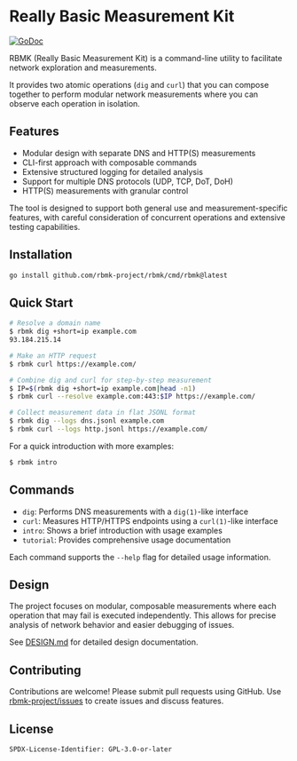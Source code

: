 # Really Basic Measurement Kit

[![GoDoc](https://pkg.go.dev/badge/github.com/rbmk-project/rbmk)](https://pkg.go.dev/github.com/rbmk-project/rbmk)

RBMK (Really Basic Measurement Kit) is a command-line utility
to facilitate network exploration and measurements.

It provides two atomic operations (`dig` and `curl`) that you can
compose together to perform modular network measurements where
you can observe each operation in isolation.

## Features

- Modular design with separate DNS and HTTP(S) measurements
- CLI-first approach with composable commands
- Extensive structured logging for detailed analysis
- Support for multiple DNS protocols (UDP, TCP, DoT, DoH)
- HTTP(S) measurements with granular control

The tool is designed to support both general use and measurement-specific
features, with careful consideration of concurrent operations and
extensive testing capabilities.

## Installation

```sh
go install github.com/rbmk-project/rbmk/cmd/rbmk@latest
```

## Quick Start

```sh
# Resolve a domain name
$ rbmk dig +short=ip example.com
93.184.215.14

# Make an HTTP request
$ rbmk curl https://example.com/

# Combine dig and curl for step-by-step measurement
$ IP=$(rbmk dig +short=ip example.com|head -n1)
$ rbmk curl --resolve example.com:443:$IP https://example.com/

# Collect measurement data in flat JSONL format
$ rbmk dig --logs dns.jsonl example.com
$ rbmk curl --logs http.jsonl https://example.com/
```

For a quick introduction with more examples:

```sh
$ rbmk intro
```

## Commands

- `dig`: Performs DNS measurements with a `dig(1)`-like interface
- `curl`: Measures HTTP/HTTPS endpoints using a `curl(1)`-like interface
- `intro`: Shows a brief introduction with usage examples
- `tutorial`: Provides comprehensive usage documentation

Each command supports the `--help` flag for detailed usage information.

## Design

The project focuses on modular, composable measurements where each
operation that may fail is executed independently. This allows for precise
analysis of network behavior and easier debugging of issues.

See [DESIGN.md](docs/DESIGN.md) for detailed design documentation.

## Contributing

Contributions are welcome! Please submit pull requests using
GitHub. Use [rbmk-project/issues](https://github.com/rbmk-project/issues)
to create issues and discuss features.

## License

```
SPDX-License-Identifier: GPL-3.0-or-later
```

